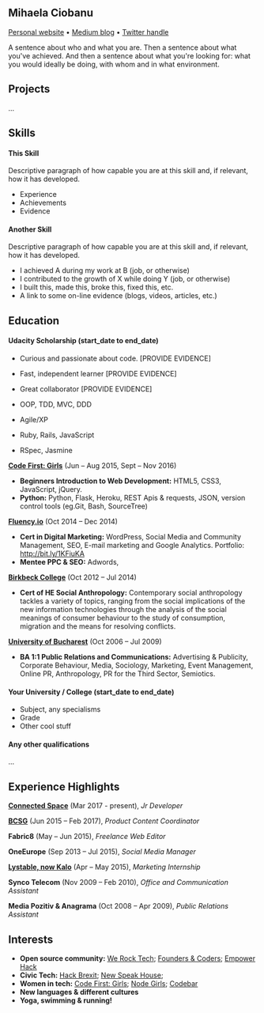 ## Mihaela Ciobanu

[Personal website]() • [Medium blog](https://medium.com/@MyaElla) • [Twitter handle](https://twitter.com/MyaElla)

A sentence about who and what you are.
Then a sentence about what you've achieved.
And then a sentence about what you're looking for: what you would ideally be doing, with whom and in what environment.

## Projects
...

## Skills

#### This Skill

Descriptive paragraph of how capable you are at this skill and, if relevant, how it has developed.

- Experience
- Achievements
- Evidence

#### Another Skill

Descriptive paragraph of how capable you are at this skill and, if relevant, how it has developed.

- I achieved A during my work at B (job, or otherwise)
- I contributed to the growth of X while doing Y (job, or otherwise)
- I built this, made this, broke this, fixed this, etc.
- A link to some on-line evidence (blogs, videos, articles, etc.)

## Education

#### Udacity Scholarship (start_date to end_date)

- Curious and passionate about code. [PROVIDE EVIDENCE]
- Fast, independent learner [PROVIDE EVIDENCE]
- Great collaborator [PROVIDE EVIDENCE]

- OOP, TDD, MVC, DDD
- Agile/XP
- Ruby, Rails, JavaScript
- RSpec, Jasmine

**[Code First: Girls](http://www.codefirstgirls.org.uk/)** (Jun – Aug 2015, Sept – Nov 2016)
- **Beginners Introduction to Web Development:** HTML5, CSS3, JavaScript, jQuery.
- **Python:** Python, Flask, Heroku, REST Apis & requests, JSON, version control tools (eg.Git, Bash, SourceTree)

**[Fluency.io](https://www.linkedin.com/company/fluency-learning/)** (Oct 2014 – Dec 2014)
- **Cert in Digital Marketing:** WordPress, Social Media and Community Management, SEO, E-mail marketing and Google Analytics. Portfolio: http://bit.ly/1KFiuKA
- **Mentee PPC & SEO:** Adwords,

**[Birkbeck College](/)** (Oct 2012 – Jul 2014)
- **Cert of HE Social Anthropology:** Contemporary social anthropology tackles a variety of topics, ranging from the social implications of the new information technologies through the analysis of the social meanings of consumer behaviour to the study of consumption, migration and the means for resolving conflicts.

**[University of Bucharest](/)** (Oct 2006 – Jul 2009)
- **BA 1:1 Public Relations and Communications:** Advertising & Publicity, Corporate Behaviour, Media, Sociology, Marketing, Event Management, Online PR, Anthropology, PR for the Third Sector, Semiotics.

#### Your University / College (start_date to end_date)

- Subject, any specialisms
- Grade
- Other cool stuff

#### Any other qualifications
...



## Experience Highlights

**[Connected Space](http://www.connected-space.co.uk/)** (Mar 2017 - present),
*Jr Developer*

**[BCSG](https://www.bcsg.com/)** (Jun 2015 – Feb 2017),
*Product Content Coordinator*

**Fabric8** (May – Jun 2015),
*Freelance Web Editor*

**OneEurope** (Sep 2013 – Jul 2015),
*Social Media Manager*

**[Lystable, now Kalo](https://kalohq.com/)** (Apr – May 2015),
*Marketing Internship*

**Synco Telecom** (Nov 2009 – Feb 2010),
*Office and Communication Assistant*

**Media Pozitiv & Anagrama** (Oct 2008 – Apr 2009),
*Public Relations Assistant*

## Interests

- **Open source community:** [We Rock Tech](http://werocktech.com/); [Founders & Coders](https://www.meetup.com/founderscoders/); [Empower Hack](http://empowerhack.io/)
- **Civic Tech:** [Hack Brexit](http://hackbrexit.org/); [New Speak House](https://www.nwspk.com/);
- **Women in tech:** [Code First: Girls](http://www.codefirstgirls.org.uk/); [Node Girls](http://nodegirls.io/); [Codebar](https://codebar.io/)
- **New languages & different cultures**
- **Yoga, swimming & running!**
